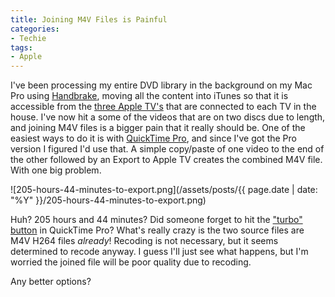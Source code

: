 ```yaml
---
title: Joining M4V Files is Painful
categories:
- Techie
tags:
- Apple
---
```


I've been processing my entire DVD library in the background on my Mac Pro using [Handbrake](http://handbrake.fr/), moving all the content into iTunes so that it is accessible from the [three Apple TV's](/thingelstad/all-in-on-apple-tv) that are connected to each TV in the house. I've now hit a some of the videos that are on two discs due to length, and joining M4V files is a bigger pain that it really should be.
One of the easiest ways to do it is with [QuickTime Pro](http://www.apple.com/quicktime/pro/), and since I've got the Pro version I figured I'd use that. A simple copy/paste of one video to the end of the other followed by an Export to Apple TV creates the combined M4V file. With one big problem.

![205-hours-44-minutes-to-export.png](/assets/posts/{{ page.date | date: "%Y" }}/205-hours-44-minutes-to-export.png)

Huh? 205 hours and 44 minutes? Did someone forget to hit the ["turbo" button](http://en.wikipedia.org/wiki/Turbo_button) in QuickTime Pro? What's really crazy is the two source files are M4V H264 files _already_! Recoding is not necessary, but it seems determined to recode anyway. I guess I'll just see what happens, but I'm worried the joined file will be poor quality due to recoding.

Any better options?
